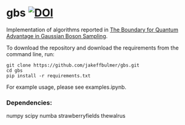 # gbs [![DOI](https://zenodo.org/badge/385562452.svg)](https://zenodo.org/badge/latestdoi/385562452)
Implementation of algorithms reported in [The Boundary for Quantum Advantage in Gaussian Boson Sampling](https://arxiv.org/abs/2108.01622). 

To download the repository and download the requirements from the command line, run:
```
git clone https://github.com/jakeffbulmer/gbs.git
cd gbs
pip install -r requirements.txt
```

For example usage, please see examples.ipynb. 

### Dependencies:
numpy 
scipy 
numba
strawberryfields
thewalrus
